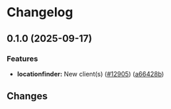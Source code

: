 # Changelog

## 0.1.0 (2025-09-17)


### Features

* **locationfinder:** New client(s) ([#12905](https://github.com/googleapis/google-cloud-go/issues/12905)) ([a66428b](https://github.com/googleapis/google-cloud-go/commit/a66428bea9c054f362bb125d4471fc0a04391660))

## Changes
